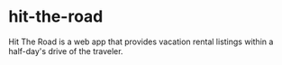 # hit-the-road
Hit The Road is a web app that provides vacation rental listings within a half-day's drive of the traveler.
